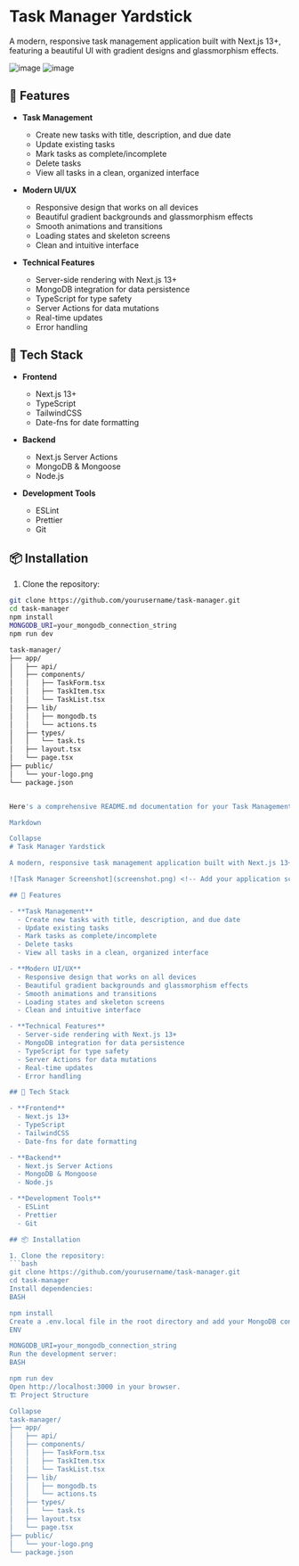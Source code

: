 # Task Manager Yardstick

A modern, responsive task management application built with Next.js 13+, featuring a beautiful UI with gradient designs and glassmorphism effects.

![image](https://github.com/user-attachments/assets/59145d45-75b4-4062-8402-aa41cd19b3f8)
![image](https://github.com/user-attachments/assets/2a35b028-b3a5-4fcc-9e4f-b0d55137ea25)


## 🌟 Features

- **Task Management**
  - Create new tasks with title, description, and due date
  - Update existing tasks
  - Mark tasks as complete/incomplete
  - Delete tasks
  - View all tasks in a clean, organized interface

- **Modern UI/UX**
  - Responsive design that works on all devices
  - Beautiful gradient backgrounds and glassmorphism effects
  - Smooth animations and transitions
  - Loading states and skeleton screens
  - Clean and intuitive interface

- **Technical Features**
  - Server-side rendering with Next.js 13+
  - MongoDB integration for data persistence
  - TypeScript for type safety
  - Server Actions for data mutations
  - Real-time updates
  - Error handling

## 🚀 Tech Stack

- **Frontend**
  - Next.js 13+
  - TypeScript
  - TailwindCSS
  - Date-fns for date formatting

- **Backend**
  - Next.js Server Actions
  - MongoDB & Mongoose
  - Node.js

- **Development Tools**
  - ESLint
  - Prettier
  - Git

## 📦 Installation

1. Clone the repository:
```bash
git clone https://github.com/yourusername/task-manager.git
cd task-manager
npm install
MONGODB_URI=your_mongodb_connection_string
npm run dev

task-manager/
├── app/
│   ├── api/
│   ├── components/
│   │   ├── TaskForm.tsx
│   │   ├── TaskItem.tsx
│   │   └── TaskList.tsx
│   ├── lib/
│   │   ├── mongodb.ts
│   │   └── actions.ts
│   ├── types/
│   │   └── task.ts
│   ├── layout.tsx
│   └── page.tsx
├── public/
│   └── your-logo.png
└── package.json


Here's a comprehensive README.md documentation for your Task Management project:

Markdown

Collapse
# Task Manager Yardstick

A modern, responsive task management application built with Next.js 13+, featuring a beautiful UI with gradient designs and glassmorphism effects.

![Task Manager Screenshot](screenshot.png) <!-- Add your application screenshot here -->

## 🌟 Features

- **Task Management**
  - Create new tasks with title, description, and due date
  - Update existing tasks
  - Mark tasks as complete/incomplete
  - Delete tasks
  - View all tasks in a clean, organized interface

- **Modern UI/UX**
  - Responsive design that works on all devices
  - Beautiful gradient backgrounds and glassmorphism effects
  - Smooth animations and transitions
  - Loading states and skeleton screens
  - Clean and intuitive interface

- **Technical Features**
  - Server-side rendering with Next.js 13+
  - MongoDB integration for data persistence
  - TypeScript for type safety
  - Server Actions for data mutations
  - Real-time updates
  - Error handling

## 🚀 Tech Stack

- **Frontend**
  - Next.js 13+
  - TypeScript
  - TailwindCSS
  - Date-fns for date formatting

- **Backend**
  - Next.js Server Actions
  - MongoDB & Mongoose
  - Node.js

- **Development Tools**
  - ESLint
  - Prettier
  - Git

## 📦 Installation

1. Clone the repository:
```bash
git clone https://github.com/yourusername/task-manager.git
cd task-manager
Install dependencies:
BASH

npm install
Create a .env.local file in the root directory and add your MongoDB connection string:
ENV

MONGODB_URI=your_mongodb_connection_string
Run the development server:
BASH

npm run dev
Open http://localhost:3000 in your browser.
🏗️ Project Structure

Collapse
task-manager/
├── app/
│   ├── api/
│   ├── components/
│   │   ├── TaskForm.tsx
│   │   ├── TaskItem.tsx
│   │   └── TaskList.tsx
│   ├── lib/
│   │   ├── mongodb.ts
│   │   └── actions.ts
│   ├── types/
│   │   └── task.ts
│   ├── layout.tsx
│   └── page.tsx
├── public/
│   └── your-logo.png
└── package.json
